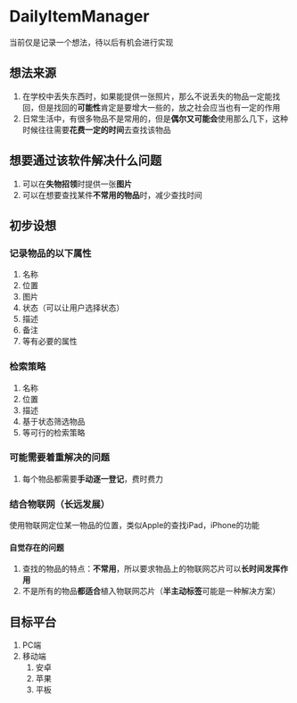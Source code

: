 # DailyItemManager

当前仅是记录一个想法，待以后有机会进行实现

## 想法来源

1. 在学校中丢失东西时，如果能提供一张照片，那么不说丢失的物品一定能找回，但是找回的**可能性**肯定是要增大一些的，放之社会应当也有一定的作用
2. 日常生活中，有很多物品不是常用的，但是**偶尔又可能会**使用那么几下，这种时候往往需要**花费一定的时间**去查找该物品

## 想要通过该软件解决什么问题

1. 可以在**失物招领**时提供一张**图片**
2. 可以在想要查找某件**不常用的物品**时，减少查找时间

## 初步设想

### 记录物品的以下属性

1. 名称
2. 位置
3. 图片
4. 状态（可以让用户选择状态）
5. 描述
6. 备注
7. 等有必要的属性

### 检索策略

1. 名称
2. 位置
3. 描述
4. 基于状态筛选物品
5. 等可行的检索策略

### 可能需要着重解决的问题

1. 每个物品都需要**手动逐一登记**，费时费力

### 结合物联网（长远发展）

使用物联网定位某一物品的位置，类似Apple的查找iPad，iPhone的功能

#### 自觉存在的问题

1. 查找的物品的特点：**不常用**，所以要求物品上的物联网芯片可以**长时间发挥作用**
2. 不是所有的物品**都适合**植入物联网芯片（**半主动标签**可能是一种解决方案）

## 目标平台

1. PC端
2. 移动端
    1. 安卓
    2. 苹果
    3. 平板
